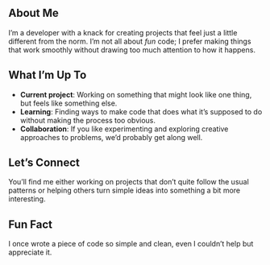 ## About Me  
I’m a developer with a knack for creating projects that feel just a little different from the norm. I’m not all about *fun* code; I prefer making things that work smoothly without drawing too much attention to how it happens.

## What I’m Up To  
- **Current project**: Working on something that might look like one thing, but feels like something else.  
- **Learning**: Finding ways to make code that does what it’s supposed to do without making the process too obvious.  
- **Collaboration**: If you like experimenting and exploring creative approaches to problems, we’d probably get along well.

## Let’s Connect  
You’ll find me either working on projects that don’t quite follow the usual patterns or helping others turn simple ideas into something a bit more interesting.

## Fun Fact  
I once wrote a piece of code so simple and clean, even I couldn’t help but appreciate it.
